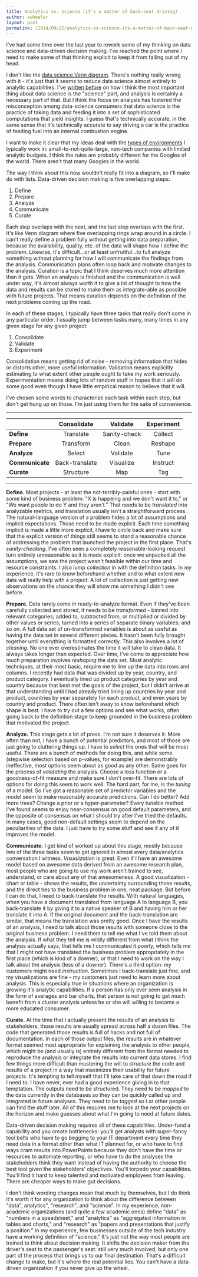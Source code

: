 ```yaml
---
title: Analytics vs. science (it's a matter of back-seat driving)
author: swheeler
layout: post
permalink: /2014/09/22/analytics-vs-science-its-a-matter-of-back-seat-driving/
---
```


I've had some time over the last year to rework some of my thinking on data science and data-driven decision making. I've reached the point where I need to make some of that thinking explicit to keep it from falling out of my head.

I don't like the [data science Venn diagram](http://drewconway.com/zia/2013/3/26/the-data-science-venn-diagram). There's nothing really wrong with it - it's just that it seems to reduce data science almost entirely to analytic capabilities. I've [written before](http://housesofstones.github.io/2013/02/11/data-science-yes-please-data-scientist-meh/) on how I think the most important thing about data science is the "science" part, and analysis is certainly a necessary part of that. But I think the focus on analysis has fostered the misconception among data-science consumers that data science is the practice of taking data and feeding it into a set of sophisticated computations that yield insights. I guess that's technically accurate, in the same sense that it's technically accurate to say driving a car is the practice of feeding fuel into an internal combustion engine.

I want to make it clear that my ideas deal with the [types of environments](http://housesofstones.github.io/2012/11/13/big-data-of-all-sizes-how-to-turn-a-regular-organization-into-a-data-driven-organization/) I typically work in: small-to-not-quite-large, non-tech companies with limited analytic budgets. I think the rules are probably different for the Googles of the world. There aren't that many Googles in the world.

The way I think about this now wouldn't really fit into a diagram, so I'll make do with lists. Data-driven decision making is five overlapping steps:

1. Define
2. Prepare
3. Analyze
4. Communicate
5. Curate

Each step overlaps with the next, and the last step overlaps with the first. It's like Venn diagram where five overlapping rings wrap around in a circle. I can't really define a problem fully without getting into data preparation, because the availability, quality, etc. of the data will shape how I define the problem. Likewise, it's difficult...or at least unfruitful...to full analyze something without planning for how I will communicate the findings from the analysis. Communication plans often loop back and motivate changes to the analysis. Curation is a topic that I think deserves much more attention than it gets. When an analysis is finished and the communication is well under way, it's almost always worth it to give a lot of thought to how the data and results can be stored to make them as integrate-able as possible with future projects. That means curation depends on the definition of the next problems coming up the road.

In each of these stages, I typically have three tasks that really don't come in any particular order. I usually jump between tasks many, many times in any given stage for any given project:

1. Consolidate
2. Validate
3. Experiment

Consolidation means getting rid of noise - removing information that hides or distorts other, more useful information. Validation means explicitly estimating to what extent other people ought to take my work seriously. Experimentation means doing lots of random stuff in hopes that it will do some good even though I have little empirical reason to believe that it will.

I've chosen some words to characterize each task within each step, but don't get hung up on those. I'm just using them for the sake of convenience.

---

|  | Consolidate | Validate | Experiment |
|-----------------|:-----------------:|:-----------------:|:-----------------:|
|**Define**| Translate | Sanity-check | Collect |
|**Prepare**| Transform | Clean | Reshape |
|**Analyze**| Select | Validate | Tune |
|**Communicate**| Back-translate | Visualize | Instruct |
|**Curate**| Structure | Map | Tag |

---

**Define.** Most projects - at least the not-terribly-painful ones - start with some kind of business problem: "X is happeing and we don't want it to," or "We want people to do Y and they aren't." That needs to be *translated* into analyzable metrics, and translation usually isn't a straightforward process. The natural-language version of a problem hides a lot of assumptions and implicit expectations. Those need to be made explicit. Each time something implicit is made a little more explicit, I have to circle back and make sure that the explicit version of things still seems to stand a reasonable chance of addressing the problem that launched the project in the first place. That's *sanity-checking*. I've often seen a completely reasonable-looking request turn entirely unreasonable as it is made explicit: once we unpacked all the assumptions, we saw the project wasn't feasible within our time and resource constraints. I also lump *collection* in with the definition tasks. In my experience, it's rare to know beforehand whether and to what extent new data will really help with a project. A lot of collection is just getting new observations on the chance they will show me something I didn't see before.

**Prepare.** Data rarely come in ready-to-analyze format. Even if they've been carefully collected and stored,  it needs to be *transformed* - binned into relevant categories; added to, subtracted from, or multiplied or divided by other values or series; turned into a series of separate binary variables;  and so on. A full data set of un-transformed variables is about as useful as having the data set in several different pieces. It hasn't been fully brought together until everything is formatted correctly. This also involves a lot of *cleaning*. No one ever overestimates the time it will take to clean data. It always takes longer than expected. Over time, I've come to appreciate how much preparation involves *reshaping* the data set. Most analytic techniques, at their most basic, require me to line up the data into rows and columns. I recently had data that was divided up by year, country, and product category. I eventually lined up product categories by year and country because that best met the goals of the project, but I didn't arrive at that understanding until I had already tried lining up countries by year and product, countries by year separately for each product, and even years by country and product. There often isn't away to know beforehand which shape is best. I have to try out a few options and see what works, often going back to the definition stage to keep grounded in the business problem that motivated the project.

**Analyze.** This stage gets a lot of press. I'm not sure it deserves it. More often than not, I have a bunch of potential predictors, and most of those are just going to cluttering things up. I have to *select* the ones that will be most useful. There are a bunch of methods for doing this, and while some (stepwise selection based on p-values, for example) are demonstrably ineffective, most options seem about as good as any other. Same goes for the process of *validating* the analysis. Choose a loss function or a goodness-of-fit measure and make sure I don't over-fit. There are lots of options for doing this seem to work well. The hard part, for me, is the *tuning* of a model. So I've got a reasonable set of predictor variables and the model seem to make reasonably accurate predictions. Can I do better? Add more trees? Change a prior or a hyper-parameter? Every tunable method I've found seems to enjoy near-consensus on good default parameters, and the opposite of consensus on what I should try after I've tried the defaults. In many cases, good non-default settings seem to depend on the peculiarities of the data. I just have to try some stuff and see if any of it improves the model.

**Communicate.** I get kind of worked up about this stage, mostly because two of the three tasks seem to get ignored in almost every data/analytics conversation I witness. *Visualization* is great. Even if I have an awesome model based on awesome data derived from an awesome research plan, most people who are going to use my work aren't trained to see, understand, or care about any of that awesomeness. A good visualization - chart or table - shows the results, the uncertainty surrounding those results, and the direct ties to the business problem in one, neat package. But before I can do that, I need to back-translate the results. With natural languages, when you have a document translated from language A to language B, you back-translate it by giving it to a native speaker of B and having him or her translate it into A. If the original document and the back-translation are similar, that means the translation was pretty good. Once I have the results of an analysis, I need to talk about those results with someone close to the original business problem. I need them to tell me what I've told them about the analysis. If what they tell me is wildly different from what I think the analysis actually says, that tells me I communicated it poorly, which tells me that I might not have translated the business problem appropriately in the first place (which is kind of a downer), or that I need to work on the way I talk about the analysis (less of a downer). There's a third option: my customers might need *instruction*. Sometimes I back-translate just fine, and my visualizations are fine - my customers just need to learn more about analysis. This is especially true in situations where an organization is growing it's analytic capabilities. If a person has only ever seen analysis in the form of averages and bar charts, that person is not going to get much benefit from a cluster analysis unless he or she will willing to become a more educated consumer.

**Curate.** At the time that I actually present the results of an analysis to stakeholders, those results are usually spread across half a dozen files. The code that generated those results is full of hacks and not full of documentation. In each of those output files, the results are in whatever format seemed most appropriate for explaining the analysis to other people, which might be (and usually is) entirely different from the format needed to reproduce the analysis or integrate the results into current data stores. I find few things more difficult than mustering the will to *structure* the code and results of a project in a way that maximizes their usability for future projects. It's tempting to tell myself that I'll take care of that down the road if I need to. I have never, ever had a good experience giving in to that temptation. The outputs need to be structured. They need to be *mapped* to the data currently in the databases so they can be quickly called up and integrated in future analyses. They need to be *tagged* so I or other people can find the stuff later. All of this requires me to look at the next projects on the horizon and make guesses about what I'm going to need at future dates.

Data-driven decision making requires all of these capabilities. Under-fund a capability and you create bottlenecks: you'll get analysts with super-fancy tool belts who have to go begging to your IT department every time they need data in a format other than what IT planned for, or who have to find ways cram results into PowerPoints because they don't have the time or resources to automate reporting, or who have to do the analyses the stakeholders think they want instead of having the authority to choose the best tool given the stakeholders' objectives. You'll torpedo your capabilities. You'll find it hard to keep talented and motivated employees from leaving. There are cheaper ways to make gut decisions.

I don't think wording changes mean that much by themselves, but I do think it's worth it for any organization to think about the difference between "data", analytics", "research", and "science". In my experience, non-academic organizations (and quite a few academic ones) define "data" as "numbers in a speadsheet," and "analytics" as "aggregated information in tables and charts," and "research" as "papers and presentations that justify a position." In my experience, few businesses outside of the tech industry have a working definition of "science." It's just not the way most people are trained to think about decision making. It shifts the decision maker from the driver's seat to the passenger's seat: still very much involved, but only one part of the process that brings us to our final destination.  That's a difficult change to make, but it's where the real potential lies. You can't have a data-driven organization if you never give up the wheel.
